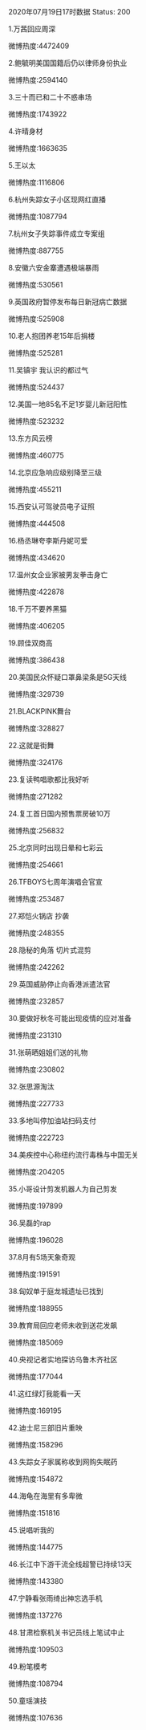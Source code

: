 2020年07月19日17时数据
Status: 200

1.万茜回应周深

微博热度:4472409

2.鲍毓明美国国籍后仍以律师身份执业

微博热度:2594140

3.三十而已和二十不惑串场

微博热度:1743922

4.许晴身材

微博热度:1663635

5.王以太

微博热度:1116806

6.杭州失踪女子小区现网红直播

微博热度:1087794

7.杭州女子失踪事件成立专案组

微博热度:887755

8.安徽六安金寨遭遇极端暴雨

微博热度:530561

9.英国政府暂停发布每日新冠病亡数据

微博热度:525908

10.老人抱团养老15年后捐楼

微博热度:525281

11.吴镇宇 我认识的都过气

微博热度:524437

12.美国一地85名不足1岁婴儿新冠阳性

微博热度:523232

13.东方风云榜

微博热度:460775

14.北京应急响应级别降至三级

微博热度:455211

15.西安认可驾驶员电子证照

微博热度:444508

16.杨丞琳夸李斯丹妮可爱

微博热度:434620

17.温州女企业家被男友拳击身亡

微博热度:422878

18.千万不要养黑猫

微博热度:406205

19.顾佳双商高

微博热度:386438

20.美国民众怀疑口罩鼻梁条是5G天线

微博热度:329739

21.BLACKPINK舞台

微博热度:328827

22.这就是街舞

微博热度:324176

23.复读鸭唱歌都比我好听

微博热度:271282

24.复工首日国内预售票房破10万

微博热度:256832

25.北京同时出现日晕和七彩云

微博热度:254661

26.TFBOYS七周年演唱会官宣

微博热度:253487

27.郑恺火锅店 抄袭

微博热度:248355

28.隐秘的角落 切片式混剪

微博热度:242262

29.英国威胁停止向香港派遣法官

微博热度:232857

30.要做好秋冬可能出现疫情的应对准备

微博热度:231310

31.张萌晒姐姐们送的礼物

微博热度:230802

32.张思源淘汰

微博热度:227733

33.多地叫停加油站扫码支付

微博热度:222723

34.美疾控中心称纽约流行毒株与中国无关

微博热度:204205

35.小哥设计剪发机器人为自己剪发

微博热度:197899

36.吴磊的rap

微博热度:196028

37.8月有5场天象奇观

微博热度:191591

38.匈奴单于庭龙城遗址已找到

微博热度:188955

39.教育局回应老师未收到送花发飙

微博热度:185069

40.央视记者实地探访乌鲁木齐社区

微博热度:177044

41.这红绿灯我能看一天

微博热度:169195

42.迪士尼三部旧片重映

微博热度:158296

43.失踪女子家属称收到网购失眠药

微博热度:154872

44.海龟在海里有多卑微

微博热度:151816

45.说唱听我的

微博热度:144775

46.长江中下游干流全线超警已持续13天

微博热度:143380

47.宁静看张雨绮出神忘选手机

微博热度:137276

48.甘肃检察机关书记员线上笔试中止

微博热度:109503

49.粉笔模考

微博热度:108794

50.童瑶演技

微博热度:107636

